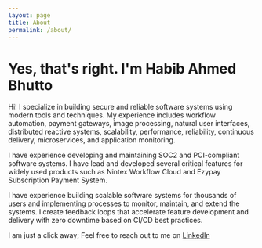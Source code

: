 ```yaml
---
layout: page
title: About
permalink: /about/
---
```


# Yes, that's right. I'm Habib Ahmed Bhutto

Hi! I specialize in building secure and reliable software systems using modern tools and techniques. My experience includes workflow automation, payment gateways, image processing, natural user interfaces, distributed reactive systems, scalability, performance, reliability, continuous delivery, microservices, and application monitoring. 

I have experience developing and maintaining SOC2 and PCI-compliant software systems. I have lead and developed several critical features for widely used products such as Nintex Workflow Cloud and Ezypay Subscription Payment System. 

I have experience building scalable software systems for thousands of users and implementing processes to monitor, maintain, and extend the systems. I create feedback loops that accelerate feature development and delivery with zero downtime based on CI/CD best practices. 

I am just a click away; Feel free to reach out to me on [LinkedIn](https://www.linkedin.com/in/habibahmedbhutto)
